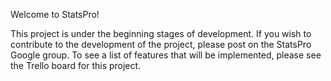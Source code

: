 Welcome to StatsPro!

This project is under the beginning stages of development. If you wish to
contribute to the development of the project, please post on the StatsPro Google group. To see a list of features that will be implemented, please see the Trello board for this project.
